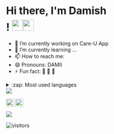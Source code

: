 
# Hi there, I'm Damish $$$$! <img src="https://raw.githubusercontent.com/MartinHeinz/MartinHeinz/master/wave.gif" width="30px"><img src="https://raw.githubusercontent.com/MartinHeinz/MartinHeinz/master/wave.gif" width="30px">

- 🔭 I’m currently working on Care-U App
- 🌱 I’m currently learning ...
- 📫 How to reach me:
- 😄 Pronouns: DAMII
- ⚡ Fun fact: 🏏 🦇 🏒


<details>
  <summary>:zap: Most used languages</summary>
 <img float="left" alt=" " src="https://github-readme-stats.vercel.app/api/top-langs/?username=Damish-N&layout=compact" />
  

</details>

<img float="left"  src="https://github-readme-stats.vercel.app/api?username=Damish-N&&show_icons=true&title_color=ffffff&icon_color=bb2acf&text_color=daf7dc&bg_color=151515" >

[<img align="left" alt="Twitter" width="22px" src="https://cdn.jsdelivr.net/npm/simple-icons@v3/icons/twitter.svg" />][twitter]
[<img align="left" alt="LinkedIn" width="22px"  src="https://cdn.jsdelivr.net/npm/simple-icons@v3/icons/linkedin.svg" />][linkedin]

</br>
</br>
<a href="https://github.com/Damish-N/Care-U-App">
  <img align="center" src="https://github-readme-stats.vercel.app/api/pin/?username=Damish-N&repo=Care-U-App" />
</a>

![visitors](https://visitor-badge.laobi.icu/badge?page_id=Damish-N)


[twitter]: https://twitter.com/DamishNisal
[linkedin]: https://www.linkedin.com/in/damish-nisal-48b5a9180/
